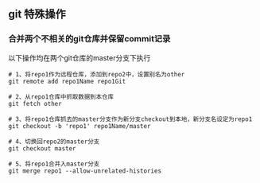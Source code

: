 ## git 特殊操作

### 合并两个不相关的git仓库并保留commit记录
以下操作均在两个git仓库的master分支下执行

```shell
# 1、将repo1作为远程仓库，添加到repo2中，设置别名为other
git remote add repo1Name repo1Git

# 2、从repo1仓库中抓取数据到本仓库
git fetch other

# 3、将repo1仓库抓去的master分支作为新分支checkout到本地，新分支名设定为repo1
git checkout -b 'repo1' repo1Name/master

# 4、切换回repo2的master分支
git checkout master

# 5、将repo1合并入master分支
git merge repo1 --allow-unrelated-histories

```

